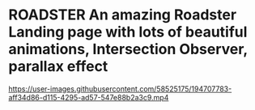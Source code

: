 # ROADSTER An amazing Roadster Landing page with lots of beautiful animations, Intersection Observer, parallax effect
https://user-images.githubusercontent.com/58525175/194707783-aff34d86-d115-4295-ad57-547e88b2a3c9.mp4

